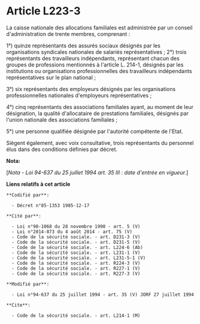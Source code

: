 # Article L223-3

La caisse nationale des allocations familiales est administrée par un conseil d'administration de trente membres,
comprenant   : 

1°) quinze représentants des assurés sociaux désignés par les organisations syndicales nationales de salariés
représentatives ; 2°) trois représentants des travailleurs indépendants, représentant chacun des groupes de professions
mentionnés à l'article L. 214-1, désignés par les institutions ou organisations professionnelles des travailleurs
indépendants représentatives sur le plan national ; 

3°) six représentants des employeurs désignés par les organisations professionnelles nationales d'employeurs
représentatives ; 

4°) cinq représentants des associations familiales ayant, au moment de leur désignation, la qualité d'allocataire de
prestations familiales, désignés par l'union nationale des associations familiales ; 

5°) une personne qualifiée désignée par l'autorité compétente de l'Etat. 

Siègent également, avec voix consultative, trois représentants du personnel élus dans des conditions définies par décret.

**Nota:**

[*Nota - Loi 94-637 du 25 juillet 1994 art. 35 III : date d'entrée en vigueur.*]

**Liens relatifs à cet article**

	**Codifié par**:

	  - Décret n°85-1353 1985-12-17

	**Cité par**:

	  - Loi n°90-1068 du 28 novembre 1990 - art. 5 (V)
	  - Loi n°2014-873 du 4 août 2014 - art. 75 (V)
	  - Code de la sécurité sociale. - art. D231-3 (V)
	  - Code de la sécurité sociale. - art. D231-5 (V)
	  - Code de la sécurité sociale. - art. L224-6 (Ab)
	  - Code de la sécurité sociale. - art. L231-1 (V)
	  - Code de la sécurité sociale. - art. L231-5-1 (V)
	  - Code de la sécurité sociale. - art. R224-3 (V)
	  - Code de la sécurité sociale. - art. R227-1 (V)
	  - Code de la sécurité sociale. - art. R227-3 (V)

	**Modifié par**:

	  - Loi n°94-637 du 25 juillet 1994 - art. 35 (V) JORF 27 juillet 1994

	**Cite**:

	  - Code de la sécurité sociale. - art. L214-1 (M)
